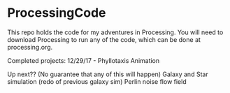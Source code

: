 # ProcessingCode
This repo holds the code for my adventures in Processing. You will need to download Processing to run any of the code, which can be done at processing.org.

Completed projects:
12/29/17 - Phyllotaxis Animation

Up next?? (No guarantee that any of this will happen)
Galaxy and Star simulation (redo of previous galaxy sim)
Perlin noise flow field
